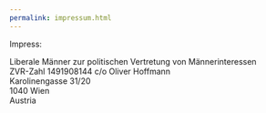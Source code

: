 ```yaml
---
permalink: impressum.html
---
```


Impress:

Liberale Männer zur politischen Vertretung von Männerinteressen<br />
ZVR-Zahl 1491908144
c/o Oliver Hoffmann<br />
Karolinengasse 31/20<br />
1040 Wien<br />
Austria<br />
